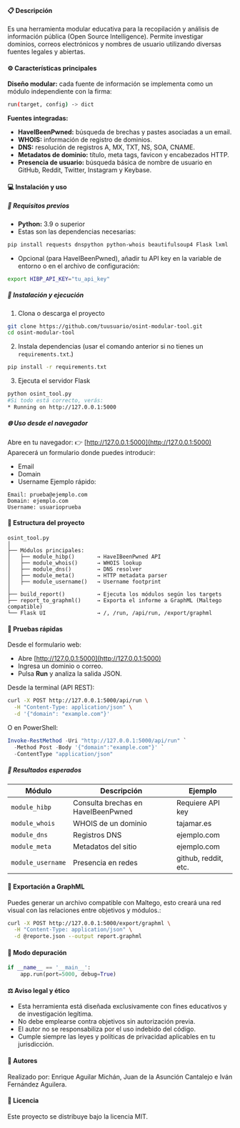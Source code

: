 #### 📋 Descripción

Es una herramienta modular educativa para la recopilación y análisis de información pública (Open Source Intelligence). Permite investigar dominios, correos electrónicos y nombres de usuario utilizando diversas fuentes legales y abiertas.

#### ⚙️ Características principales

**Diseño modular:** cada fuente de información se implementa como un módulo independiente con la firma:
```bash
run(target, config) -> dict
```

**Fuentes integradas:**
- **HaveIBeenPwned:** búsqueda de brechas y pastes asociadas a un email.
- **WHOIS:** información de registro de dominios.
- **DNS:** resolución de registros A, MX, TXT, NS, SOA, CNAME.
- **Metadatos de dominio:** título, meta tags, favicon y encabezados HTTP.
- **Presencia de usuario:** búsqueda básica de nombre de usuario en GitHub, Reddit, Twitter, Instagram y Keybase.

#### 💻 Instalación y uso

##### 🔧 Requisitos previos

- **Python:** 3.9 o superior
- Estas son las dependencias necesarias:
```bash
pip install requests dnspython python-whois beautifulsoup4 Flask lxml
```
- Opcional (para HaveIBeenPwned), añadir tu API key en la variable de entorno o en el archivo de configuración:
```bash
export HIBP_API_KEY="tu_api_key"
```

##### 🚀 Instalación y ejecución

1. Clona o descarga el proyecto
```bash
git clone https://github.com/tuusuario/osint-modular-tool.git
cd osint-modular-tool
```
2. Instala dependencias (usar el comando anterior si no tienes un `requirements.txt`.)
```bash
pip install -r requirements.txt
```
3. Ejecuta el servidor Flask
```bash
python osint_tool.py
#Si todo está correcto, verás:
* Running on http://127.0.0.1:5000
```

##### 🌐 Uso desde el navegador

Abre en tu navegador:
👉 [http://127.0.0.1:5000](http://127.0.0.1:5000)
Aparecerá un formulario donde puedes introducir:
- Email
- Domain
- Username
Ejemplo rápido:
```
Email: prueba@ejemplo.com 
Domain: ejemplo.com 
Username: usuarioprueba
```

#### 🧠 Estructura del proyecto

```
osint_tool.py
│
├── Módulos principales:
│   ├── module_hibp()       → HaveIBeenPwned API
│   ├── module_whois()      → WHOIS lookup
│   ├── module_dns()        → DNS resolver
│   ├── module_meta()       → HTTP metadata parser
│   ├── module_username()   → Username footprint
│
├── build_report()          → Ejecuta los módulos según los targets
├── report_to_graphml()     → Exporta el informe a GraphML (Maltego compatible)
└── Flask UI                → /, /run, /api/run, /export/graphml
```

#### 🧪 Pruebas rápidas

Desde el formulario web:
- Abre [http://127.0.0.1:5000](http://127.0.0.1:5000)
- Ingresa un dominio o correo.
- Pulsa **Run** y analiza la salida JSON.

Desde la terminal (API REST):
```bash
curl -X POST http://127.0.0.1:5000/api/run \
  -H "Content-Type: application/json" \
  -d '{"domain": "example.com"}'
```

O en PowerShell:
```powershell
Invoke-RestMethod -Uri "http://127.0.0.1:5000/api/run" `
  -Method Post -Body '{"domain":"example.com"}' `
  -ContentType "application/json"
```

##### 🧭 Resultados esperados

| Módulo            | Descripción                        | Ejemplo              |
| ----------------- | ---------------------------------- | -------------------- |
| `module_hibp`     | Consulta brechas en HaveIBeenPwned | Requiere API key     |
| `module_whois`    | WHOIS de un dominio                | tajamar.es           |
| `module_dns`      | Registros DNS                      | ejemplo.com          |
| `module_meta`     | Metadatos del sitio                | ejemplo.com          |
| `module_username` | Presencia en redes                 | github, reddit, etc. |

#### 🧾 Exportación a GraphML

Puedes generar un archivo compatible con Maltego, esto creará una red visual con las relaciones entre objetivos y módulos.:
```bash
curl -X POST http://127.0.0.1:5000/export/graphml \
  -H "Content-Type: application/json" \
  -d @reporte.json --output report.graphml
```

#### 🧰 Modo depuración

```python
if __name__ == '__main__':
    app.run(port=5000, debug=True)
```

#### ⚖️ Aviso legal y ético

- Esta herramienta está diseñada exclusivamente con fines educativos y de investigación legítima.  
- No debe emplearse contra objetivos sin autorización previa.
- El autor no se responsabiliza por el uso indebido del código. 
- Cumple siempre las leyes y políticas de privacidad aplicables en tu jurisdicción.

#### 👥 Autores

Realizado por: Enrique Aguilar Michán, Juan de la Asunción Cantalejo e Iván Fernández Aguilera.

#### 📄 Licencia

Este proyecto se distribuye bajo la licencia MIT.


